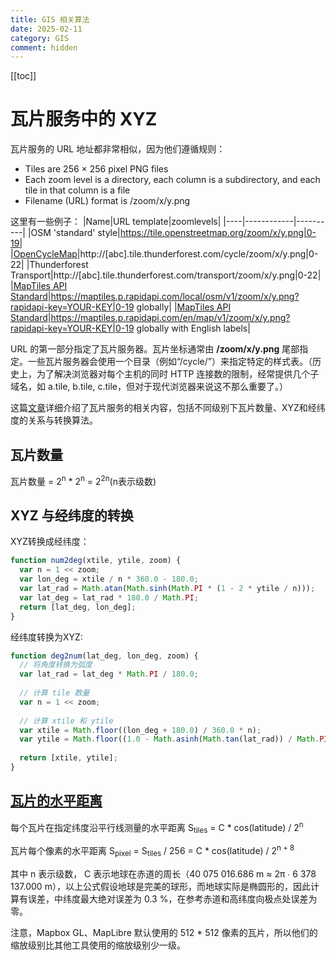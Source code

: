 ```yaml
---
title: GIS 相关算法
date: 2025-02-11
category: GIS
comment: hidden
---
```


[[toc]]

# 瓦片服务中的 XYZ

瓦片服务的 URL 地址都非常相似，因为他们遵循规则：
- Tiles are 256 × 256 pixel PNG files
- Each zoom level is a directory, each column is a subdirectory, and each tile in that column is a file
- Filename (URL) format is /zoom/x/y.png

这里有一些例子：
|Name|URL template|zoomlevels|
|----|------------|----------|
|OSM 'standard' style|https://tile.openstreetmap.org/zoom/x/y.png|0-19|
|[OpenCycleMap](https://wiki.openstreetmap.org/wiki/OpenCycleMap)|http://[abc].tile.thunderforest.com/cycle/zoom/x/y.png|0-22|
|Thunderforest Transport|http://[abc].tile.thunderforest.com/transport/zoom/x/y.png|0-22|
|[MapTiles API Standard](https://www.maptilesapi.com/)|https://maptiles.p.rapidapi.com/local/osm/v1/zoom/x/y.png?rapidapi-key=YOUR-KEY|0-19 globally|
|[MapTiles API Standard](https://www.maptilesapi.com/)|https://maptiles.p.rapidapi.com/en/map/v1/zoom/x/y.png?rapidapi-key=YOUR-KEY|0-19 globally with English labels|

URL 的第一部分指定了瓦片服务器。瓦片坐标通常由 **/zoom/x/y.png** 尾部指定。一些瓦片服务器会使用一个目录（例如“/cycle/”）来指定特定的样式表。（历史上，为了解决浏览器对每个主机的同时 HTTP 连接数的限制，经常提供几个子域名，如 a.tile, b.tile, c.tile，但对于现代浏览器来说这不那么重要了。）

这篇[文章](https://wiki.openstreetmap.org/wiki/Slippy_map_tilenames)详细介绍了瓦片服务的相关内容，包括不同级别下瓦片数量、XYZ和经纬度的关系与转换算法。

## 瓦片数量

瓦片数量 = 2<sup>n</sup> * 2<sup>n</sup> = 2<sup>2n</sup>(n表示级数)

## XYZ 与经纬度的转换
XYZ转换成经纬度：
```js
function num2deg(xtile, ytile, zoom) {
  var n = 1 << zoom;
  var lon_deg = xtile / n * 360.0 - 180.0;
  var lat_rad = Math.atan(Math.sinh(Math.PI * (1 - 2 * ytile / n)));
  var lat_deg = lat_rad * 180.0 / Math.PI;
  return [lat_deg, lon_deg];
}
```
经纬度转换为XYZ:
```js
function deg2num(lat_deg, lon_deg, zoom) {
  // 将角度转换为弧度
  var lat_rad = lat_deg * Math.PI / 180.0;
  
  // 计算 tile 数量
  var n = 1 << zoom;
  
  // 计算 xtile 和 ytile
  var xtile = Math.floor((lon_deg + 180.0) / 360.0 * n);
  var ytile = Math.floor((1.0 - Math.asinh(Math.tan(lat_rad)) / Math.PI) / 2.0 * n);
  
  return [xtile, ytile];
}
```

## [瓦片的水平距离](https://wiki.openstreetmap.org/wiki/Zoom_levels)

每个瓦片在指定纬度沿平行线测量的水平距离 S<sub>tiles</sub> = C * cos(latitude) / 2<sup>n</sup>

瓦片每个像素的水平距离 S<sub>pixel</sub> = S<sub>tiles</sub> / 256 = C * cos(latitude) / 2<sup>n + 8</sup>

其中 n 表示级数， C 表示地球在赤道的周长（40 075 016.686 m ≈ 2π ∙ 6 378 137.000 m），以上公式假设地球是完美的球形，而地球实际是椭圆形的，因此计算有误差，中纬度最大绝对误差为 0.3 %，在参考赤道和高纬度向极点处误差为零。

注意，Mapbox GL、MapLibre 默认使用的 512 * 512 像素的瓦片，所以他们的缩放级别比其他工具使用的缩放级别少一级。

